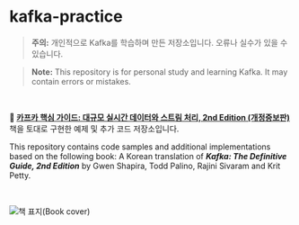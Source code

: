 # kafka-practice

> **주의:** 개인적으로 Kafka를 학습하며 만든 저장소입니다. 오류나 실수가 있을 수 있습니다.

> **Note:** This repository is for personal study and learning Kafka. It may contain errors or mistakes.

<br>

**📘 [카프카 핵심 가이드: 대규모 실시간 데이터와 스트림 처리, 2nd Edition (개정증보판)](https://product.kyobobook.co.kr/detail/S000201464167)** 책을 토대로 구현한 예제 및 추가 코드 저장소입니다.

This repository contains code samples and additional implementations based on the following book: A Korean translation of **_Kafka: The Definitive Guide, 2nd Edition_** by Gwen Shapira, Todd Palino, Rajini Sivaram and Krit Petty.

<br>

![책 표지(Book cover)](https://contents.kyobobook.co.kr/sih/fit-in/458x0/pdt/9791192469768.jpg)
